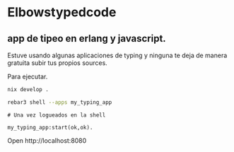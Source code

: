 # Elbowstypedcode

## app de tipeo en erlang y javascript.

Estuve usando algunas aplicaciones de typing y ninguna te deja de manera
gratuita subir tus propios sources.

Para ejecutar.

```bash
nix develop .

rebar3 shell --apps my_typing_app
```

```eshell
# Una vez logueados en la shell

my_typing_app:start(ok,ok).
```

Open http://localhost:8080

